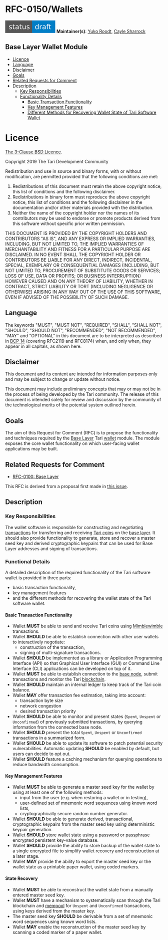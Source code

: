 # RFC-0150/Wallets
![status: draft](https://github.com/tari-project/tari/raw/master/RFC/src/theme/images/status-draft.svg)
**Maintainer(s)**: [Yuko Roodt](https://github.com/neonknight64), [Cayle Sharrock](https://github.com/CjS77)

## Base Layer Wallet Module

<!-- TOC -->
* [Licence](#licence)
* [Language](#language)
* [Disclaimer](#disclaimer)
* [Goals](#goals)
* [Related Requests for Comment](#related-requests-for-comment)
* [Description](#description)
    * [Key Responsibilities](#key-responsibilities)
    * [Functionality Details](#functionality-details)
      * [Basic Transaction Functionality](#basic-transaction-functionality)
      * [Key Management Features](#key-management-features)
      * [Different Methods for Recovering Wallet State of Tari Software Wallet](#different-methods-for-recovering-wallet-state-of-tari-software-wallet)
<!-- TOC -->

# Licence

[The 3-Clause BSD Licence](https://opensource.org/licenses/BSD-3-Clause).

Copyright 2019 The Tari Development Community

Redistribution and use in source and binary forms, with or without modification, are permitted provided that the
following conditions are met:

1. Redistributions of this document must retain the above copyright notice, this list of conditions and the following
   disclaimer.
2. Redistributions in binary form must reproduce the above copyright notice, this list of conditions and the following
   disclaimer in the documentation and/or other materials provided with the distribution.
3. Neither the name of the copyright holder nor the names of its contributors may be used to endorse or promote products
   derived from this software without specific prior written permission.

THIS DOCUMENT IS PROVIDED BY THE COPYRIGHT HOLDERS AND CONTRIBUTORS "AS IS", AND ANY EXPRESS OR IMPLIED WARRANTIES,
INCLUDING, BUT NOT LIMITED TO, THE IMPLIED WARRANTIES OF MERCHANTABILITY AND FITNESS FOR A PARTICULAR PURPOSE ARE
DISCLAIMED. IN NO EVENT SHALL THE COPYRIGHT HOLDER OR CONTRIBUTORS BE LIABLE FOR ANY DIRECT, INDIRECT, INCIDENTAL,
SPECIAL, EXEMPLARY OR CONSEQUENTIAL DAMAGES (INCLUDING, BUT NOT LIMITED TO, PROCUREMENT OF SUBSTITUTE GOODS OR
SERVICES; LOSS OF USE, DATA OR PROFITS; OR BUSINESS INTERRUPTION) HOWEVER CAUSED AND ON ANY THEORY OF LIABILITY,
WHETHER IN CONTRACT, STRICT LIABILITY OR TORT (INCLUDING NEGLIGENCE OR OTHERWISE) ARISING IN ANY WAY OUT OF THE USE OF
THIS SOFTWARE, EVEN IF ADVISED OF THE POSSIBILITY OF SUCH DAMAGE.

## Language

The keywords "MUST", "MUST NOT", "REQUIRED", "SHALL", "SHALL NOT", "SHOULD", "SHOULD NOT", "RECOMMENDED", 
"NOT RECOMMENDED", "MAY" and "OPTIONAL" in this document are to be interpreted as described in 
[BCP 14](https://tools.ietf.org/html/bcp14) (covering RFC2119 and RFC8174) when, and only when, they appear in all capitals, as 
shown here.

## Disclaimer

This document and its content are intended for information purposes only and may be subject to change or update
without notice.

This document may include preliminary concepts that may or may not be in the process of being developed by the Tari
community. The release of this document is intended solely for review and discussion by the community of the
technological merits of the potential system outlined herein.

## Goals

The aim of this Request for Comment (RFC) is to propose the functionality and techniques required by the [Base Layer] 
Tari [wallet] module. The module exposes the core wallet functionality on which user-facing wallet applications may be built.

## Related Requests for Comment

* [RFC-0100: Base Layer](./RFC-0100_BaseLayer.md)

This RFC is derived from a proposal first made in [this issue](https://github.com/tari-project/tari/issues/17).

## Description

### Key Responsibilities

The wallet software is responsible for constructing and negotiating [transactions][transaction] for transferring and receiving 
[Tari coins][Tari coin] on the [base layer][Base Layer]. It should also provide functionality to generate, store and recover a master seed key 
and derived cryptographic keypairs that can be used for Base Layer addresses and signing of transactions.

### Functional Details 

A detailed description of the required functionality of the Tari software wallet is provided in three parts:
* basic transaction functionality,
* key management features
* and the different methods for recovering the wallet state of the Tari software wallet.

#### Basic Transaction Functionality

- Wallet **MUST** be able to send and receive Tari coins using [Mimblewimble] transactions.
- Wallet **SHOULD** be able to establish connection with other user wallets to interactively negotiate:
  - construction of the transaction,
  - signing of multi-signature transactions.
- Wallet **SHOULD** be implemented as a library or Application Programming Interface (API) so that Graphical
User Interface (GUI) or Command Line Interface (CLI) applications can be developed on top of it.
- Wallet **MUST** be able to establish connection to the [base node][Base Node], submit transactions and monitor the Tari [blockchain].
- Wallet **SHOULD** maintain an internal ledger to keep track of the Tari coin balance.
- Wallet **MAY** offer transaction fee estimation, taking into account:
  - transaction byte size
  - network congestion
  - desired transaction priority
- Wallet **SHOULD** be able to monitor and present states (`Spent`, `Unspent` or `Unconfirmed`) of previously submitted transactions, 
by querying information from the connected base node.
- Wallet **SHOULD** present the total `Spent`, `Unspent` or `Unconfirmed` transactions in a summarized form. 
- Wallet **SHOULD** be able to update its software to patch potential security vulnerabilities. 
Automatic updating **SHOULD** be enabled by default, but users can decide to opt out.
- Wallet **SHOULD** feature a caching mechanism for querying operations to reduce bandwidth consumption.

#### Key Management Features

- Wallet **MUST** be able to generate a master seed key for the wallet by using at least one of the following methods:
  - input from the user (e.g. when restoring a wallet or in testing),
  - user-defined set of mnemonic word sequences using known word lists,
  - cryptographically secure random number generator.
- Wallet **SHOULD** be able to generate derived, transactional, cryptographic keypairs from the master seed key using deterministic 
keypair generation.
- Wallet **SHOULD** store wallet state using a password or passphrase encrypted persistent key-value database.
- Wallet **SHOULD** provide the ability to store backup of the wallet state to a single encrypted file to simplify wallet recovery and 
reconstruction at a later stage.
- Wallet **MAY** provide the ability to export the master seed key or the wallet state as a printable paper wallet, using coded markers.

#### State Recovery

- Wallet **MUST** be able to reconstruct the wallet state from a manually entered master seed key. 
- Wallet **MUST** have a mechanism to systematically scan through the Tari blockchain and [mempool](RFC-0190_Mempool.md) for `Unspent` and `Unconfirmed` 
transactions, using keys derived from the master key.
- The master seed key **SHOULD** be derivable from a set of mnemonic word sequences using known word lists.
- Wallet **MAY** enable the reconstruction of the master seed key by scanning a coded marker of a paper wallet.

[wallet]: Glossary.md#wallet
[Base Layer]: Glossary.md#base-layer
[tari coin]: Glossary.md#tari-coin
[transaction]: Glossary.md#transaction
[mimblewimble]: Glossary.md#mimblewimble
[blockchain]: Glossary.md#blockchain
[base node]: Glossary.md#base-node
